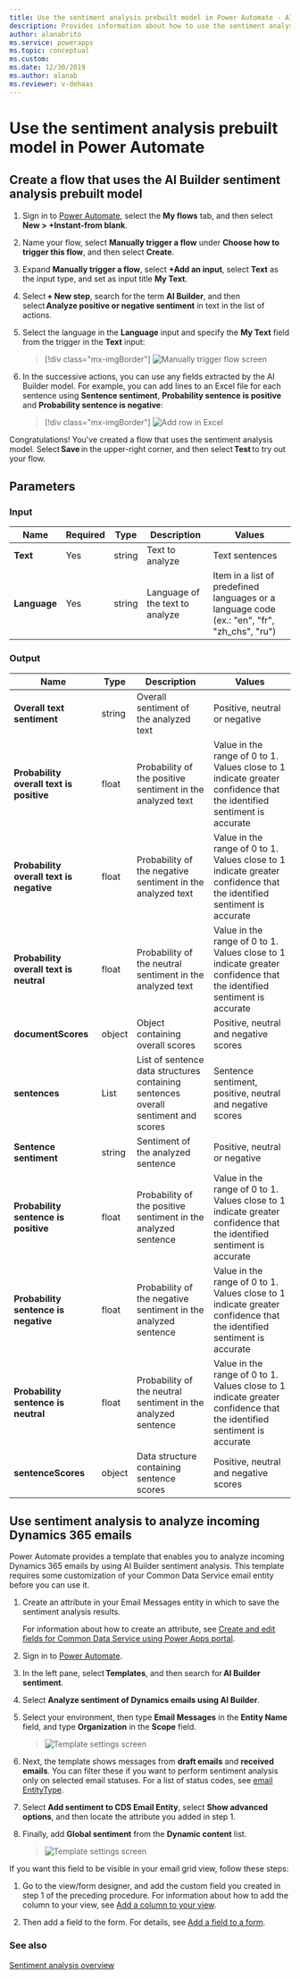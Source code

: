 ```yaml
---
title: Use the sentiment analysis prebuilt model in Power Automate - AI Builder | Microsoft Docs
description: Provides information about how to use the sentiment analysis prebuilt model in your Flows
author: alanabrito
ms.service: powerapps
ms.topic: conceptual
ms.custom: 
ms.date: 12/30/2019
ms.author: alanab
ms.reviewer: v-dehaas
---
```


# Use the sentiment analysis prebuilt model in Power Automate


## Create a flow that uses the AI Builder sentiment analysis prebuilt model


1. Sign in to [Power Automate](https://flow.microsoft.com/), select the **My flows** tab, and then select **New > +Instant-from blank**.
1. Name your flow, select **Manually trigger a flow** under **Choose how to trigger this flow**, and then select **Create**.
1. Expand **Manually trigger a flow**, select **+Add an input**, select **Text** as the input type, and set as input title **My Text**.
1. Select **+ New step**, search for the term **AI Builder**, and then select **Analyze positive or negative sentiment** in text in the list of actions.
1. Select the language in the **Language** input and specify the **My Text** field from the trigger in the **Text** input:

    > [!div class="mx-imgBorder"]
    > ![Manually trigger flow screen](media/flow-sentiment-analysis-12.png "Manually trigger flow screen")

1. In the successive actions, you can use any fields extracted by the AI Builder model. For example, you can add lines to an Excel file for each sentence using **Sentence sentiment**, **Probability sentence is positive** and **Probability sentence is negative**:

    > [!div class="mx-imgBorder"]
    > ![Add row in Excel](media/flow-sentiment-analysis-22.png "Add row in Excel")


Congratulations! You've created a flow that uses the sentiment analysis model. Select **Save** in the upper-right corner, and then select **Test** to try out your flow.

## Parameters
### Input
|Name |Required |Type |Description |Values |
|---------|---------|---------|---------|---------|
|**Text** |Yes |string |Text to analyze |Text sentences |
|**Language** |Yes |string | Language of the text to analyze | Item in a list of predefined languages or a language code (ex.: "en", "fr", "zh_chs", "ru")

### Output
|Name |Type |Description |Values |
|---------|---------|---------|---------|
|**Overall text sentiment** |string |Overall sentiment of the analyzed text|Positive, neutral or negative |
|**Probability overall text is positive** |float |Probability of the positive sentiment in the analyzed text|Value in the range of 0 to 1. Values close to 1 indicate greater confidence that the identified sentiment is accurate |
|**Probability overall text is negative** |float |Probability of the negative sentiment in the analyzed text|Value in the range of 0 to 1. Values close to 1 indicate greater confidence that the identified sentiment is accurate |
|**Probability overall text is neutral** |float |Probability of the neutral sentiment in the analyzed text|Value in the range of 0 to 1. Values close to 1 indicate greater confidence that the identified sentiment is accurate |
|**documentScores** |object |Object containing overall scores|Positive, neutral and negative scores |
|**sentences** |List |List of sentence data structures containing sentences overall sentiment and scores |Sentence sentiment, positive, neutral and negative scores |
|**Sentence sentiment** |string |Sentiment of the analyzed sentence|Positive, neutral or negative |
|**Probability sentence is positive** |float |Probability of the positive sentiment in the analyzed sentence|Value in the range of 0 to 1. Values close to 1 indicate greater confidence that the identified sentiment is accurate |
|**Probability sentence is negative** |float |Probability of the negative sentiment in the analyzed sentence|Value in the range of 0 to 1. Values close to 1 indicate greater confidence that the identified sentiment is accurate |
|**Probability sentence is neutral** |float |Probability of the neutral sentiment in the analyzed sentence|Value in the range of 0 to 1. Values close to 1 indicate greater confidence that the identified sentiment is accurate |
|**sentenceScores** |object |Data structure containing sentence scores|Positive, neutral and negative scores |

## Use sentiment analysis to analyze incoming Dynamics 365 emails

Power Automate provides a template that enables you to analyze incoming Dynamics 365 emails by using AI Builder sentiment analysis. This template requires some customization of your Common Data Service email entity before you can use it.

1. Create an attribute in your Email Messages entity in which to save the sentiment analysis results.

   For information about how to create an attribute, see [Create and edit fields for Common Data Service using Power Apps portal](https://docs.microsoft.com/powerapps/maker/common-data-service/create-edit-field-portal).

1. Sign in to [Power Automate](https://flow.microsoft.com/signin).
1. In the left pane, select **Templates**, and then search for **AI Builder sentiment**.
1. Select **Analyze sentiment of Dynamics emails using AI Builder**.
1. Select your environment, then type **Email Messages** in the **Entity Name** field, and type **Organization** in the **Scope** field.

   > ![Template settings screen](media/sentiment-analysis-template.png "Template settings screen")

1. Next, the template shows messages from **draft emails** and **received emails**. You can filter these if you want to perform sentiment analysis only on selected email statuses. For a list of status codes, see [email EntityType](/dynamics365/customer-engagement/web-api/email?view=dynamics-ce-odata-9).
1. Select **Add sentiment to CDS Email Entity**, select **Show advanced options**, and then locate the attribute you added in step 1.
1. Finally, add **Global sentiment** from the **Dynamic content** list.<!--Can you make this alt text different from the last image?-->

   > ![Template settings screen](media/sentiment-analysis-template2.png "Template settings screen")

If you want this field to be visible in your email grid view, follow these steps:

1. Go to the view/form designer, and add the custom field you created in step 1 of the preceding procedure<!--Is this what "prerequisite step" means?-->. For information about how to add the column to your view, see [Add a column to your view](/dynamics365/customerengagement/on-premises/customize/create-edit-views-app-designer#add-a-column-to-your-view).


1. Then add a field to the form. For details, see [Add a field to a form](/dynamics365/customerengagement/on-premises/customize/add-field-form).

### See also

[Sentiment analysis overview](prebuilt-sentiment-analysis.md)

